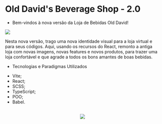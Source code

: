 # Old David's Beverage Shop - 2.0

* Bem-vindos à nova versão da Loja de Bebidas Old David!


<img src="https://user-images.githubusercontent.com/91736880/234910153-2de112e2-90e9-4c29-a9b7-155da74637c3.png"  align="center">


Nesta nova versão, trago uma nova identidade visual para a loja virtual e para seus códigos.
Aqui, usando os recursos do React, remonto a antiga loja com novas imagens, novas features e novos produtos, para trazer uma loja confortável e que agrade a todos os bons amantes de boas bebidas.

* Tecnologias e Paradigmas Utilizados

- Vite;
- React;
- SCSS;
- TypeScript;
- POO;
- Babel.

<br>
<div align="center">

  <img src="https://user-images.githubusercontent.com/91736880/228610548-96679501-92a2-4b6b-8bf5-91d27ffc7628.png"  align="center">
</div>
<br>
